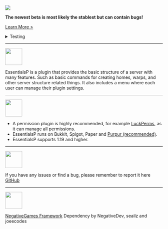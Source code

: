 <img src="https://cdn.discordapp.com/attachments/903181864116826112/1058339339937001522/EssentialsP_Banner.png" />


__**The newest beta is most likely the stablest but can contain bugs!**__

[Learn More >](https://essentialsp.tk)

<details>
<summary>
Testing
</summary>
<span>If you want to help me test my plugin, join the <a href="https://discord.gg/Y7SbYphVw9" >discord</a> or the IP <code>test.essentialsp.tk</code></span>
</details>

***

<img src="https://cdn.discordapp.com/attachments/903181864116826112/1043082635221684295/About_purple.png" height="54px"/>

EssentialsP is a plugin that provides the basic structure of a server with many features. Such as basic commands for creating homes, warps, and other server structure related things. It also includes a menu where each user can manage their plugin settings.

***

<img src="https://cdn.discordapp.com/attachments/903181864116826112/1043087096182734859/Requirements_purple.png" height="54px"/>

- A permission plugin is highly recommended, for example [LuckPerms](https://luckperms.net/), as it can manage all permissions.
- EssentialsP runs on Bukkit, Spigot, Paper and [Purpur (recommended)](https://purpurmc.org/).
- EssentialsP supports 1.19 and higher.

***

<img src="https://cdn.discordapp.com/attachments/903181864116826112/1043082636240900147/Issue_purple.png" height="54px"/>

If you have any issues or find a bug, please remember to report it here [GitHub](https://github.com/0PandaDEV/EssentialsP/issues)

***

<img src="https://cdn.discordapp.com/attachments/903181864116826112/1043082635771134002/Credits_purple.png" height="54px"/>

[NegativeGames Framework](https://github.com/Negative-Games/Framework) Dependency by NegativeDev, seailz and joeecodes
